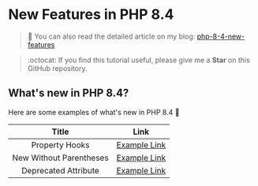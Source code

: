 # New Features in PHP 8.4

> 📝 You can also read the detailed article on my blog:
[php-8-4-new-features](https://www.damian-freelance.com/blog/php-8-4-new-features)

> :octocat: If you find this tutorial useful, please give me a **Star** on this GitHub repository.

## What's new in PHP 8.4?

Here are some examples of what's new in PHP 8.4 🐘

| Title | Link |
|:---:|:---:|
| Property Hooks | [Example Link](https://github.com/s-damian/php-8-4-new-features/blob/main/property-hooks.php) |
| New Without Parentheses | [Example Link](https://github.com/s-damian/php-8-4-new-features/blob/main/new-without-parentheses.php) |
| Deprecated Attribute | [Example Link](https://github.com/s-damian/php-8-4-new-features/blob/main/deprecated-attribute.php) |